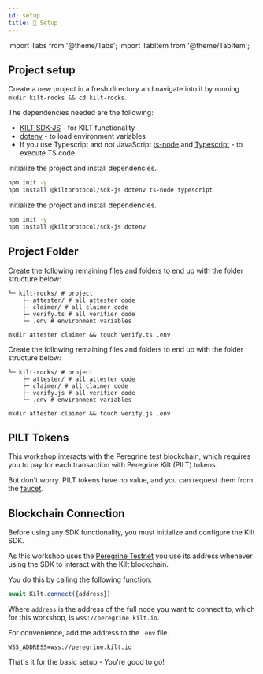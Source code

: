 ```yaml
---
id: setup
title: 🎒 Setup
---
```


import Tabs from '@theme/Tabs';
import TabItem from '@theme/TabItem';

## Project setup

Create a new project in a fresh directory and navigate into it by running `mkdir kilt-rocks && cd kilt-rocks`.

<!-- TODO: When MDX v2, can move these into tabs -->

The dependencies needed are the following:

- [KILT SDK-JS](https://github.com/KILTprotocol/sdk-js#readme) - for KILT functionality
- [dotenv](https://github.com/motdotla/dotenv#readme) - to load environment variables
- If you use Typescript and not JavaScript [ts-node](https://www.npmjs.com/package/ts-node) and [Typescript](https://www.typescriptlang.org/) - to execute TS code

<Tabs groupId="ts-js-choice">
  <TabItem value='ts' label='Typescript' default>

  Initialize the project and install dependencies.

  ```bash npm2yarn
  npm init -y
  npm install @kiltprotocol/sdk-js dotenv ts-node typescript
  ```

  </TabItem>
  <TabItem value='js' label='Javascript' default>

  Initialize the project and install dependencies.

  ```bash npm2yarn
  npm init -y
  npm install @kiltprotocol/sdk-js dotenv
  ```

  </TabItem>
</Tabs>

## Project Folder

<Tabs groupId="ts-js-choice">
  <TabItem value='ts' label='Typescript' default>

  Create the following remaining files and folders to end up with the folder structure below:

  ```
  └─ kilt-rocks/ # project
      ├─ attester/ # all attester code
      ├─ claimer/ # all claimer code
      ├─ verify.ts # all verifier code
      └─ .env # environment variables
  ```
  ```
  mkdir attester claimer && touch verify.ts .env
  ```

  </TabItem>
  <TabItem value='js' label='Javascript'>


  Create the following remaining files and folders to end up with the folder structure below:

  ```
  └─ kilt-rocks/ # project
      ├─ attester/ # all attester code
      ├─ claimer/ # all claimer code
      ├─ verify.js # all verifier code
      └─ .env # environment variables
  ```
  ```
  mkdir attester claimer && touch verify.js .env
  ```

  </TabItem>
</Tabs>

## PILT Tokens

This workshop interacts with the Peregrine test blockchain, which requires you to pay for each transaction with Peregrine Kilt (PILT) tokens.

But don't worry. PILT tokens have no value, and you can request them from the [faucet](https://substratefaucet.xyz/kilt).

## Blockchain Connection

Before using any SDK functionality, you must initialize and configure the Kilt SDK.

As this workshop uses the [Peregrine Testnet](https://polkadot.js.org/apps/?rpc=wss%3A%2F%2Fperegrine.kilt.io%2Fparachain-public-ws%2F#/explorer) you use its address whenever using the SDK to interact with the Kilt blockchain.

You do this by calling the following function:

```JavaScript
await Kilt.connect({address})
```

Where `address` is the address of the full node you want to connect to, which for this workshop, is `wss://peregrine.kilt.io`.

For convenience, add the address to the `.env` file.

```env title=".env"
WSS_ADDRESS=wss://peregrine.kilt.io
```

That's it for the basic setup - You're good to go!
